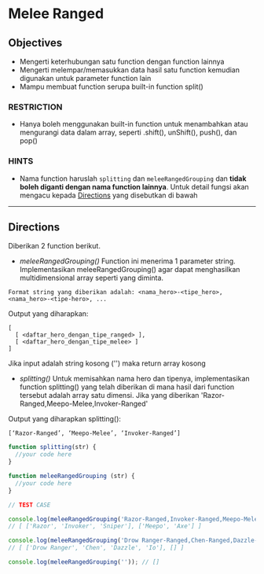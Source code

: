 # Melee Ranged

## Objectives
- Mengerti keterhubungan satu function dengan function lainnya
- Mengerti melempar/memasukkan data hasil satu function kemudian digunakan untuk parameter function lain
- Mampu membuat function serupa built-in function split()

### RESTRICTION

- Hanya boleh menggunakan built-in function untuk menambahkan atau mengurangi data dalam array, seperti .shift(), unShift(), push(), dan pop()

### HINTS

- Nama function haruslah `splitting` dan `meleeRangedGrouping` dan __tidak boleh diganti dengan nama function lainnya__. Untuk detail fungsi akan mengacu kepada [Directions](#directions) yang disebutkan di bawah

---

## Directions
Diberikan 2 function berikut.

- *meleeRangedGrouping()*
Function ini menerima 1 parameter string. Implementasikan meleeRangedGrouping() agar dapat menghasilkan multidimensional array seperti yang diminta.

`Format string yang diberikan adalah:
<nama_hero>-<tipe_hero>,<nama_hero>-<tipe-hero>, ...`

Output yang diharapkan:
```
[
  [ <daftar_hero_dengan_tipe_ranged> ],
  [ <daftar_hero_dengan_tipe_melee> ]
]
```
Jika input adalah string kosong ('') maka return array kosong

- *splitting()*
Untuk memisahkan nama hero dan tipenya, implementasikan function splitting() yang telah diberikan di mana hasil dari function tersebut adalah array satu dimensi.
Jika yang diberikan 'Razor-Ranged,Meepo-Melee,Invoker-Ranged'

Output yang diharapkan splitting():
```
[‘Razor-Ranged’, ‘Meepo-Melee’, ‘Invoker-Ranged’]
```

```js
function splitting(str) {
  //your code here
}

function meleeRangedGrouping (str) {
  //your code here
}

// TEST CASE

console.log(meleeRangedGrouping('Razor-Ranged,Invoker-Ranged,Meepo-Melee,Axe-Melee,Sniper-Ranged'));
// [ ['Razor', 'Invoker', 'Sniper'], ['Meepo', 'Axe'] ]

console.log(meleeRangedGrouping('Drow Ranger-Ranged,Chen-Ranged,Dazzle-Ranged,Io-Ranged'));
// [ ['Drow Ranger', 'Chen', 'Dazzle', 'Io'], [] ]

console.log(meleeRangedGrouping('')); // []
```